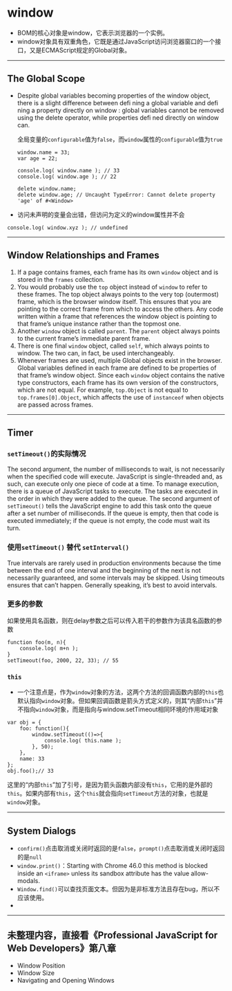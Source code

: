 
# window
* BOM的核心对象是window，它表示浏览器的一个实例。
* window对象具有双重角色，它既是通过JavaScript访问浏览器窗口的一个接口，又是ECMAScript规定的Global对象。

***
## The Global Scope
* Despite global variables becoming properties of the  window object, there is a slight difference between defi ning a global variable and defi ning a property directly on  window : global variables cannot be removed using the  delete operator, while properties defi ned directly on window can.   

    全局变量的`configurable`值为`false`，而`window`属性的`configurable`值为`true`
    ```
    window.name = 33;
    var age = 22;

    console.log( window.name ); // 33
    console.log( window.age ); // 22

    delete window.name;
    delete window.age; // Uncaught TypeError: Cannot delete property 'age' of #<Window>
    ```

* 访问未声明的变量会出错，但访问为定义的window属性并不会
```
console.log( window.xyz ); // undefined
```

***
## Window Relationships and Frames
1. If a page contains frames, each frame has its own `window` object and is stored in the `frames` collection.
2. You would probably use the `top` object instead of `window` to refer to these frames. The top object always points to the very top (outermost) frame, which is the browser window itself. This ensures that you are pointing to the correct frame from which to access the others.  Any code written within a frame that references the window object is pointing to that frame’s unique instance rather than the topmost one.
3. Another `window` object is called `parent`. The `parent` object always points to the current frame’s immediate parent frame.
4. There is one final `window` object, called `self`, which always points to window. The two can, in fact, be used interchangeably.
5. Whenever frames are used, multiple Global objects exist in the browser. Global variables defined in each frame are defined to be properties of that frame’s window object. Since each `window` object contains the native type constructors, each frame has its own version of the constructors, which are not equal. For example, `top.Object` is not equal to `top.frames[0].Object`, which affects the use of `instanceof` when objects are passed across frames.

***
## Timer
### `setTimeout()`的实际情况
The second argument, the number of milliseconds to wait, is not necessarily when the specified code will execute. JavaScript is single-threaded and, as such, can execute only one piece of code at a time. To manage execution, there is a queue of JavaScript tasks to execute. The tasks are executed in the order in which they were added to the queue. The second argument of `setTimeout()` tells the JavaScript engine to add this task onto the queue after a set number of milliseconds. If the queue is empty, then that code is executed immediately; if the queue is not empty, the code must wait its turn.

### 使用`setTimeout()` 替代 `setInterval()`
True intervals are rarely used in production environments because the time between the end of one interval and the beginning of the next is not necessarily guaranteed, and some intervals may be skipped. Using timeouts  ensures that can’t happen. Generally speaking, it’s best to avoid intervals.
### 更多的参数
如果使用具名函数，则在delay参数之后可以传入若干的参数作为该具名函数的参数
```
function foo(m, n){
    console.log( m+n );
}
setTimeout(foo, 2000, 22, 33); // 55
```
### `this`
* 一个注意点是，作为`window`对象的方法，这两个方法的回调函数内部的`this`也默认指向`window`对象。但如果回调函数是箭头方式定义的，则其“内部`this`”并不指向`window`对象，而是指向与window.setTimeout相同环境的作用域对象
```
var obj = {
    foo: function(){
        window.setTimeout(()=>{
            console.log( this.name );
        }, 50);
    },
    name: 33
};
obj.foo();// 33
```
这里的“内部`this`”加了引号，是因为箭头函数内部没有`this`，它用的是外部的`this`。如果内部有`this`，这个`this`就会指向`setTimeout`方法的对象，也就是`window`对象。


***
## System Dialogs
* `confirm()`点击取消或关闭时返回的是`false`，`prompt()`点击取消或关闭时返回的是`null`
* `window.print()`：Starting with Chrome 46.0 this method is blocked inside an `<iframe>` unless its sandbox attribute has the value allow-modals.
* `Window.find()`可以查找页面文本。但因为是非标准方法且存在bug，所以不应该使用。
*


***
## 未整理内容，直接看《Professional JavaScript for Web Developers》第八章
* Window Position
* Window Size
* Navigating and Opening Windows
